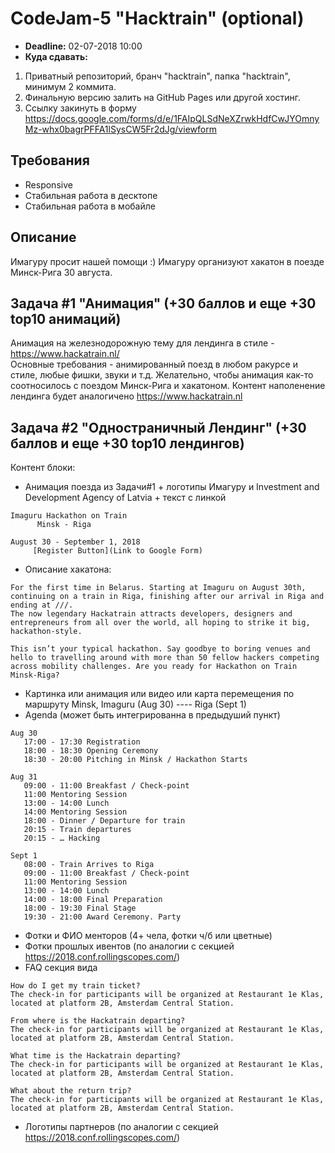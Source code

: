 # CodeJam-5 "Hacktrain" (optional)

- **Deadline:** 02-07-2018 10:00
- **Куда сдавать:**

1. Приватный репозиторий, бранч "hacktrain", папка "hacktrain", минимум 2 коммита.
2. Финальную версию залить на GitHub Pages или другой хостинг.
3. Ссылку закинуть в форму https://docs.google.com/forms/d/e/1FAIpQLSdNeXZrwkHdfCwJYOmnyMz-whx0bagrPFFA1lSysCW5Fr2dJg/viewform

## Требования

- Responsive
- Стабильная работа в десктопе
- Стабильная работа в мобайле

## Описание

Имагуру просит нашей помощи :)
Имагуру организуют хакатон в поезде Минск-Рига 30 августа.

## Задача #1 "Анимация" (+30 баллов и еще +30 top10 анимаций)

Анимация на железнодорожную тему для лендинга в стиле - https://www.hackatrain.nl/  
Основные требования - анимированный поезд в любом ракурсе и стиле, любые фишки, звуки и т.д.
Желательно, чтобы анимация как-то соотносилось с поездом Минск-Рига и хакатоном.
Контент наполенение лендинга будет аналогичено https://www.hackatrain.nl

## Задача #2 "Одностраничный Лендинг" (+30 баллов и еще +30 top10 лендингов)

Контент блоки:

- Анимация поезда из Задачи#1 + логотипы Имагуру и Investment and Development Agency of Latvia + текст с линкой

```
Imaguru Hackathon on Train
      Minsk - Riga

August 30 - September 1, 2018
     [Register Button](Link to Google Form)
```

- Описание хакатона:

```
For the first time in Belarus. Starting at Imaguru on August 30th, continuing on a train in Riga, finishing after our arrival in Riga and ending at ///.
The now legendary Hackatrain attracts developers, designers and entrepreneurs from all over the world, all hoping to strike it big, hackathon-style.

This isn’t your typical hackathon. Say goodbye to boring venues and hello to travelling around with more than 50 fellow hackers competing across mobility challenges. Are you ready for Hackathon on Train Minsk-Riga?
```

- Картинка или анимация или видео или карта перемещения по маршруту Minsk, Imaguru (Aug 30) ---- Riga (Sept 1)
- Agenda (может быть интегрированна в предыдуший пункт)

```
Aug 30
   17:00 - 17:30 Registration
   18:00 - 18:30 Opening Ceremony
   18:30 - 20:00 Pitching in Minsk / Hackathon Starts

Aug 31
   09:00 - 11:00 Breakfast / Check-point
   11:00 Mentoring Session
   13:00 - 14:00 Lunch
   14:00 Mentoring Session
   18:00 - Dinner / Departure for train
   20:15 - Train departures
   20:15 - … Hacking

Sept 1
   08:00 - Train Arrives to Riga
   09:00 - 11:00 Breakfast / Check-point
   11:00 Mentoring Session
   13:00 - 14:00 Lunch
   14:00 - 18:00 Final Preparation
   18:00 - 19:30 Final Stage
   19:30 - 21:00 Award Ceremony. Party
```

- Фотки и ФИО менторов (4+ чела, фотки ч/б или цветные)
- Фотки прошлых ивентов (по аналогии с секцией https://2018.conf.rollingscopes.com/)
- FAQ секция вида

```
How do I get my train ticket?
The check-in for participants will be organized at Restaurant 1e Klas, located at platform 2B, Amsterdam Central Station.

From where is the Hackatrain departing?
The check-in for participants will be organized at Restaurant 1e Klas, located at platform 2B, Amsterdam Central Station.

What time is the Hackatrain departing?
The check-in for participants will be organized at Restaurant 1e Klas, located at platform 2B, Amsterdam Central Station.

What about the return trip?
The check-in for participants will be organized at Restaurant 1e Klas, located at platform 2B, Amsterdam Central Station.

```

- Логотипы партнеров (по аналогии с секцией https://2018.conf.rollingscopes.com/)
